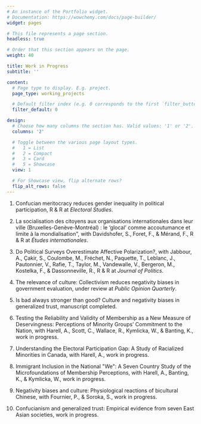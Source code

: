 ```yaml
---
# An instance of the Portfolio widget.
# Documentation: https://wowchemy.com/docs/page-builder/
widget: pages

# This file represents a page section.
headless: true

# Order that this section appears on the page.
weight: 40

title: Work in Progress
subtitle: ''

content:
  # Page type to display. E.g. project.
  page_type: working_projects

  # Default filter index (e.g. 0 corresponds to the first `filter_button` instance below).
  filter_default: 0

design:
  # Choose how many columns the section has. Valid values: '1' or '2'.
  columns: '2'

  # Toggle between the various page layout types.
  #   1 = List
  #   2 = Compact
  #   3 = Card
  #   5 = Showcase
  view: 1

  # For Showcase view, flip alternate rows?
  flip_alt_rows: false
---
```

1. Confucian meritocracy reduces gender inequality in political participation, R \& R at _Electoral Studies_. 

2. La socialisation des citoyens aux organisations internationales dans leur ville (Bruxelles-Genève-Montréal) : le ‘glocal’ comme accoutumance et limite à la mondialisation", with Davidshofer, S., Foret, F., & Mérand, F., R & R at _Études internationales_.

3. Do Political Surveys Overestimate Affective Polarization?, with Jabbour, A., Çakir, S., Coulombe, M., Fréchet, N., Paquette, T., Leblanc, J., Pautonnier, V., Rafie, T., Taylor, M., Vandewalle, V., Bergeron, M., Kostelka, F., & Dassonneville, R., R \& R at _Journal of Politics_.

4. The relevance of culture: Collectivism reduces negativity biases in government evaluation, under review at _Public Opinion Quarterly_.

5. Is bad always stronger than good? Culture and negativity biases in generalized trust, manuscript completed. 

6. Testing the Reliability and Validity of Membership as a New Measure of Deservingness: Perceptions of Minority Groups’ Commitment to the Nation, with Harell, A., Scott, C., Wallace, R., Kymlicka, W., & Banting, K., work in progress.

7. Understanding the Electoral Participation Gap: A Study of Racialized Minorities in Canada, with Harell, A., work in progress.

8. Immigrant Inclusion in the National "We": A Seven Country Study of the Microfoundations of Membership Perceptions, with Harell, A., Banting, K., & Kymlicka, W., work in progress.

9. Negativity biases and culture: Physiological reactions of bicultural Chinese, with Fournier, P., & Soroka, S., work in progress.

10. Confucianism and generalized trust: Empirical evidence from seven East Asian societies, work in progress.
